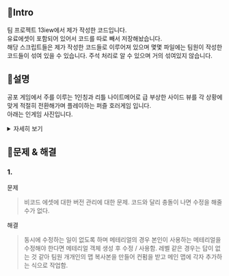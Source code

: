 ## 📌Intro
팀 프로젝트 13iew에서 제가 작성한 코드입니다.  
유료에셋이 포함되어 있어서 코드를 따로 빼서 저장해놨습니다.  
해당 스크립트들은 제가 작성한 코드들로 이루어져 있으며 몇몇 파일에는 팀원이 작성한 코드들이 섞여 있을 수 있습니다. 주석 처리로 알 수 있으며 거의 섞여있지 않습니다.
## 📌설명
공포 게임에서 주를 이루는 1인칭과 리틀 나이트메어로 급 부상한 사이드 뷰를 각 상황에 맞게 적절히 전환해가며 플레이하는 퍼즐 호러게임 입니다.  
아래는 인게임 사진입니다.
<details>
<summary>자세히 보기</summary>

![Screenshot_1](https://user-images.githubusercontent.com/28759527/193551100-94cc50a8-6bef-4f5c-9ffb-39cc2e53c1cf.png)
![Screenshot_2](https://user-images.githubusercontent.com/28759527/193551113-a20f8e94-f172-4806-a435-4a5aeac5cd11.png)
![Screenshot_3](https://user-images.githubusercontent.com/28759527/193551135-51994e39-eb58-4bd1-ad0f-78895541490a.png)
![Screenshot_4](https://user-images.githubusercontent.com/28759527/193551147-7a925cd0-1215-4c76-b295-2f04f6a553cb.png)
![Screenshot_5](https://user-images.githubusercontent.com/28759527/193551172-912f18aa-eb7b-4d27-9bdf-571b10d72a51.png)
![Screenshot_6](https://user-images.githubusercontent.com/28759527/193551190-e3926574-5621-409e-8adc-ae6b67dcf238.png)
![Screenshot_7](https://user-images.githubusercontent.com/28759527/193551205-ab59fcb3-c79e-4c9f-ae47-589846188814.png)
</details>

## 📌문제 & 해결
### 1.
문제
> 비코드 에셋에 대한 버전 관리에 대한 문제. 코드와 달리 충돌이 나면 수정을 해줄 수가 없다.         

해결
> 동시에 수정하는 일이 없도록 하며 메테리얼의 경우 본인이 사용하는 메테리얼을 수정해야 한다면 메테리얼 객체 생성 후 수정 / 사용함.
레벨 같은 경우는 답이 없는 것 같아 팀원 개개인의 맵 복사본을 만들어 컨펌을 받고 메인 맵에 각자 추가하는 식으로 작업함.
